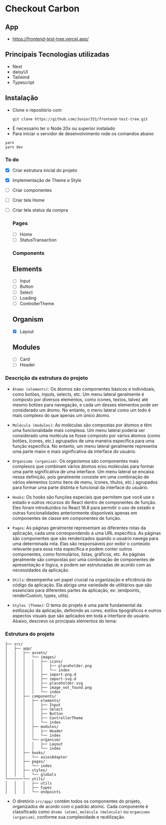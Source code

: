 # Checkout Carbon

## App

- https://frontend-test-tree.vercel.app/

## Principais Tecnologias utilizadas

- Next
- daisyUI
- Tailwind
- Typescript

## Instalação

- Clone o repositório com
  ```
  git clone https://github.com/Junior331/frontend-test-tree.git
  ```
- É necessario ter o Node 20x ou superior instalado
- Para iniciar o servidor de desenvolvimento rode os comandos abaixo

```
yarn
yarn dev
```

### To do

- [x] Criar estrutura inicial do projeto
- [x] Implementação de Theme e Style
- [ ] Criar componentes
- [ ] Criar tela Home
- [ ] Criar tela status da compra

  ### Pages

     - [ ] Home
     - [ ] StatusTransaction

  ### Components

  ## Elements

     - [ ] Input
     - [ ] Button
     - [ ] Select
     - [ ] Loading
     - [ ] ControllerTheme

  ## Organism

  - [x] Layout

  ## Modules

     - [ ] Card
     - [ ] Header

### Descrição da estrutura do projeto

- `Átomo (elements)`: Os átomos são componentes básicos e individuais, como botões, inputs, selects, etc. Um menu lateral geralmente é composto por diversos elementos, como ícones, textos, talvez até mesmo botões para navegação, e cada um desses elementos pode ser considerado um átomo. No entanto, o menu lateral como um todo é mais complexo do que apenas um único átomo.

- `Molécula (modules)`: As moléculas são compostas por átomos e têm uma funcionalidade mais complexa. Um menu lateral poderia ser considerado uma molécula se fosse composto por vários átomos (como botões, ícones, etc.) agrupados de uma maneira específica para uma função específica. No entanto, um menu lateral geralmente representa uma parte maior e mais significativa da interface do usuário.

- `Organismo (organism)`: Os organismos são componentes mais complexos que combinam vários átomos e/ou moléculas para formar uma parte significativa de uma interface. Um menu lateral se encaixa nessa definição, pois geralmente consiste em uma combinação de vários elementos (como itens de menu, ícones, títulos, etc.) agrupados para formar uma parte distinta e funcional da interface do usuário.

- `Hooks`: Os hooks são funções especiais que permitem que você use o estado e outros recursos do React dentro de componentes de função. Eles foram introduzidos no React 16.8 para permitir o uso de estado e outras funcionalidades anteriormente disponíveis apenas em componentes de classe em componentes de função.

- `Pages`: As páginas geralmente representam as diferentes rotas da aplicação, cada uma correspondendo a uma URL específica. As páginas são componentes que são renderizados quando o usuário navega para uma determinada rota. Elas são responsáveis por exibir o conteúdo relevante para essa rota específica e podem conter outros componentes, como formulários, listas, gráficos, etc. As páginas geralmente são compostas por uma combinação de componentes de apresentação e lógica, e podem ser estruturadas de acordo com as necessidades da aplicação.

- `Utils`: desempenha um papel crucial na organização e eficiência do código da aplicação. Ela abriga uma variedade de utilitários que são essenciais para diferentes partes da aplicação, ex: (endpoints, renderCustom, types, utils).

- `Styles (Theme)`: O tema do projeto é uma parte fundamental da estilização da aplicação, definindo as cores, estilos tipográficos e outros aspectos visuais que são aplicados em toda a interface do usuário. Abaixo, descrevo os principais elementos do tema:

### Estrutura do projeto

    ├── src/
    │   ├── app/
    │   │   ├── assets/
    │   │   │   └── images/
    │   │   │   │   ├── icons/
    │   │   │   │   │   ├── placeholder.png
    │   │   │   │   │   └── index
    │   │   │   │   ├── import-png.d
    │   │   │   │   ├── import-svg.d
    │   │   │   │   ├── placeholder.svg
    │   │   │   │   ├── image_not_found.png
    │   │   │   │   └── index
    │   │   ├── components/
    │   │   │   ├── elements/
    │   │   │   │   ├── Input
    │   │   │   │   ├── Select
    │   │   │   │   ├── Button
    │   │   │   │   ├── ControllerTheme
    │   │   │   │   └── index
    │   │   │   ├── modules/
    │   │   │   │   ├── Header
    │   │   │   │   └── index
    │   │   │   └── organism/
    │   │   │   │   ├── Layout
    │   │   │   │   └── index
    │   │   ├── hooks/
    │   │   │   └── axiosAdapter
    │   │   ├── pages/
    │   │   │   └── index
    │   │   ├── styles/
    │   │   │   └── globals
    └───────└── utils/
    │   │   │   ├── utils
    │   │   │   ├── types
    │   │   │   └── endpoints

- O diretório `src/app/` contém todos os componentes do projeto, organizados de acordo com o padrão atomic.
  Cada componente é classificado como `átomo (atom)`, `molécula (molecule)` ou `organismo (organism)`, conforme
  sua complexidade e reutilização.

